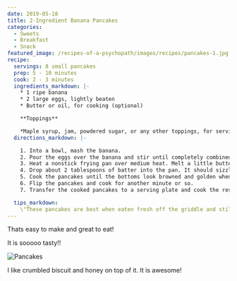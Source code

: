```yaml
---
date: 2019-05-18
title: 2-Ingredient Banana Pancakes
categories:
  - Sweets
  - Breakfast
  - Snack
featured_image: /recipes-of-a-psychopath/images/recipes/pancakes-1.jpg
recipe:
  servings: 8 small pancakes
  prep: 5 - 10 minutes
  cook: 2 - 3 minutes
  ingredients_markdown: |-
    * 1 ripe banana
    * 2 large eggs, lightly beaten
    * Butter or oil, for cooking (optional)

    **Toppings**

    *Maple syrup, jam, powdered sugar, or any other toppings, for serving
  directions_markdown: |-

    1. Into a bowl, mash the banana.
    2. Pour the eggs over the banana and stir until completely combined.
    3. Heat a nonstick frying pan over medium heat. Melt a little butter or warm a little vegetable oil in the pan if desired.
    4. Drop about 2 tablespoons of batter into the pan. It should sizzle immediately — if not, turn up the heat slightly. Repeat with dropping more batter into the pan, leaving at least an inch or two between pancakes.
    5. Cook the pancakes until the bottoms look browned and golden when you lift a corner, about 1 minute.
    6. Flip the pancakes and cook for another minute or so.
    7. Transfer the cooked pancakes to a serving plate and cook the rest of the batter.

  tips_markdown:
    \"These pancakes are best when eaten fresh off the griddle and still warm. Serve with maple syrup, honey, jam, or any extra toppings you'd like ;) \"
---
```

Thats easy to make and great to eat!

It is sooooo tasty!!

![Pancakes](/recipes-of-a-psychopath/images/recipes/pancakes-2.jpg)

I like crumbled biscuit and honey on top of it. It is awesome!
